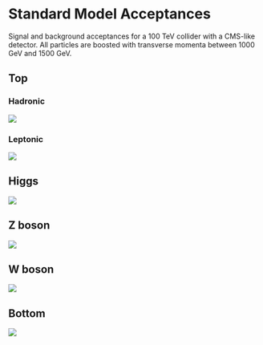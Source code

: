# Standard Model Acceptances

Signal and background acceptances for a 100 TeV collider with a CMS-like detector.
All particles are boosted with transverse momenta between 1000 GeV and 1500 GeV.

## Top

### Hadronic

![](https://boostedcollideranalysis.github.io/BoCA/top-hadronic.svg)

### Leptonic

![](https://boostedcollideranalysis.github.io/BoCA/top-leptonic.svg)

## Higgs

![](https://boostedcollideranalysis.github.io/BoCA/higgs.svg)

## Z boson

![](https://boostedcollideranalysis.github.io/BoCA/Z.svg)

## W boson

![](https://boostedcollideranalysis.github.io/BoCA/W.svg)

## Bottom

![](https://boostedcollideranalysis.github.io/BoCA/bottom.svg)
